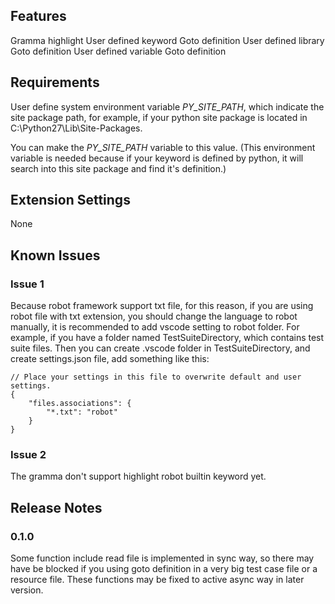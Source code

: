 ## Features
Gramma highlight
User defined keyword Goto definition
User defined library Goto definition
User defined variable Goto definition

## Requirements
User define system environment variable *PY_SITE_PATH*, which indicate the site package path, for example, if your python site package is located in C:\Python27\Lib\Site-Packages.  

You can make the *PY_SITE_PATH* variable to this value.  (This environment variable is needed because if your keyword is defined by python, it will search into this site package and find it's definition.)


## Extension Settings
None

## Known Issues

### Issue 1
Because robot framework support txt file, for this reason, if you are using robot file with txt extension, you should change the language to robot manually, it is recommended to add vscode setting to robot folder.  For example, if you have a folder named TestSuiteDirectory, which contains test suite files.  Then you can create .vscode folder in TestSuiteDirectory, and create settings.json file, add something like this:

    // Place your settings in this file to overwrite default and user settings.
    {
        "files.associations": {
            "*.txt": "robot"
        }
    }

### Issue 2
The gramma don't support highlight robot builtin keyword yet.

## Release Notes

### 0.1.0
Some function include read file is implemented in sync way, so there may have be blocked if you using goto definition in a very big test case file or a resource file.  These functions may be fixed to active async way in later version.